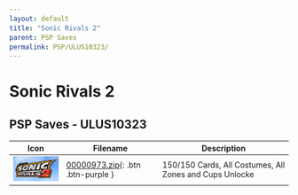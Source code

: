 ```yaml
---
layout: default
title: "Sonic Rivals 2"
parent: PSP Saves
permalink: PSP/ULUS10323/
---
```

# Sonic Rivals 2

## PSP Saves - ULUS10323

| Icon | Filename | Description |
|------|----------|-------------|
| ![Sonic Rivals 2](ICON0.PNG) | [00000973.zip](00000973.zip){: .btn .btn-purple } | 150/150 Cards, All Costumes, All Zones and Cups Unlocke |
